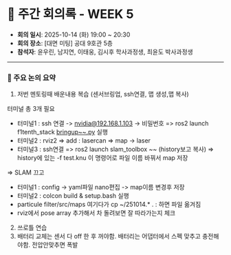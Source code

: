 # 📝 주간 회의록 - WEEK 5

- **회의 일시**: 2025-10-14 (화) 19:00 ~ 20:30
- **회의 장소**: [대면 미팅] 공대 9호관 5층
- **참석자**: 윤우린, 남지연, 이태웅, 김시후 학사과정생, 최윤도 박사과정생
  
---

### 📍 주요 논의 요약
1. 저번 멘토링때 배운내용 복습
(센서브링업, ssh연결, 맵 생성,맵 복사)

터미널 총 3개 필요

<SLAM>

- 터미널1 : ssh 연결 -> [nvidia@192.168.1.103](mailto:nvidia@192.168.1.103) -> 비밀번호
=> ros2 launch f1tenth_stack [bringup~~.py](http://bringup~~.py/) 실행
- 터미널2 : rviz2
=> add : lasercan
=> map -> laser
- 터미널3 : ssh연결
=> ros2 launch slam_toolbox ~~ (history보고 복사)
=> history에 있는 -f test.knu 이 명령어로 파일 이름 바꿔서 map 저장

=> SLAM 끄고
<Particule filter>

- 터미널1 : config -> yaml파일 nano편집 -> map이름 변경후 저장
- 터미널2 : colcon build & setup.bash 실행
- particule filter/src/maps 여기다가 cp ~/251014.* .
: 하면 파일 옮겨짐
- rviz에서 pose array 추가해서 차 돌려보면 잘 따라가는지 체크

2. 쓰로틀 연습
3. 배터리 교체는 센서 다 off 한 후 꺼야함.
배터리는 어댑터에서 스펙 맞추고 충전해야함. 전압안맞추면 폭발
